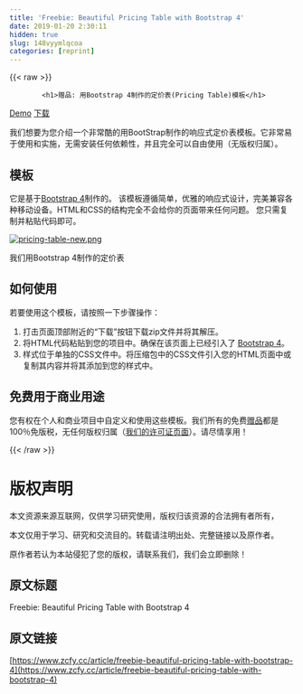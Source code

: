 ```yaml
---
title: 'Freebie: Beautiful Pricing Table with Bootstrap 4' 
date: 2019-01-20 2:30:11
hidden: true
slug: 148vyymlqcoa
categories: [reprint]
---
```


{{< raw >}}

            <h1>赠品: 用Bootstrap 4制作的定价表(Pricing Table)模板</h1>
<p><a href="http://demo.tutorialzine.com/2018/03/freebie-beautiful-pricing-table/">Demo</a> <a href="http://demo.tutorialzine.com/2018/03/freebie-beautiful-pricing-table/freebie-beautiful-pricing-table.zip">下载</a></p>
<p>我们想要为您介绍一个非常酷的用BootStrap制作的响应式定价表模板。它非常易于使用和实施，无需安装任何依赖性，并且完全可以自由使用（无版权归属）。</p>
<h2>模板</h2>
<p>它是基于<a href="http://getbootstrap.com/">Bootstrap 4</a>制作的。
该模板遵循简单，优雅的响应式设计，完美兼容各种移动设备。HTML和CSS的结构完全不会给你的页面带来任何问题。 您只需复制并粘贴代码即可。</p>
<p><a href="http://demo.tutorialzine.com/2018/03/freebie-beautiful-pricing-table/"><img src="https://p0.ssl.qhimg.com/t01c2e1cc45e5835024.png" alt="pricing-table-new.png"></a></p>
<p>我们用Bootstrap 4制作的定价表</p>
<h2>如何使用</h2>
<p>若要使用这个模板，请按照一下步骤操作：</p>
<ol>
<li>打击页面顶部附近的“下载”按钮下载zip文件并将其解压。</li>
<li>将HTML代码粘贴到您的项目中。确保在该页面上已经引入了 <a href="http://getbootstrap.com/">Bootstrap 4</a>。</li>
<li>样式位于单独的CSS文件中。将压缩包中的CSS文件引入您的HTML页面中或复制其内容并将其添加到您的样式中。</li>
</ol>
<h2>免费用于商业用途</h2>
<p>您有权在个人和商业项目中自定义和使用这些模板。我们所有的免费<a href="https://tutorialzine.com/tag/freebie/">赠品</a>都是100％免版税，无任何版权归属（<a href="https://tutorialzine.com/license/">我们的许可证页面</a>）。请尽情享用！</p>

          
{{< /raw >}}

# 版权声明
本文资源来源互联网，仅供学习研究使用，版权归该资源的合法拥有者所有，

本文仅用于学习、研究和交流目的。转载请注明出处、完整链接以及原作者。

原作者若认为本站侵犯了您的版权，请联系我们，我们会立即删除！

## 原文标题
Freebie: Beautiful Pricing Table with Bootstrap 4

## 原文链接
[https://www.zcfy.cc/article/freebie-beautiful-pricing-table-with-bootstrap-4](https://www.zcfy.cc/article/freebie-beautiful-pricing-table-with-bootstrap-4)


